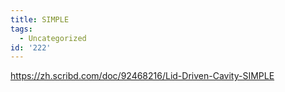 ```yaml
---
title: SIMPLE
tags:
  - Uncategorized
id: '222'
---
```


https://zh.scribd.com/doc/92468216/Lid-Driven-Cavity-SIMPLE